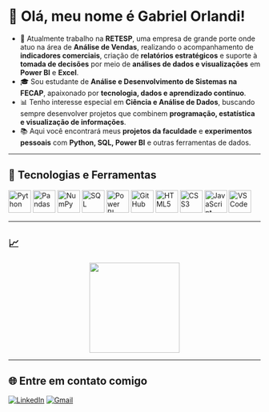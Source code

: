 # 👋 Olá, meu nome é Gabriel Orlandi!

- 💼 Atualmente trabalho na **RETESP**, uma empresa de grande porte onde atuo na área de **Análise de Vendas**, realizando o acompanhamento de **indicadores comerciais**, criação de **relatórios estratégicos** e suporte à **tomada de decisões** por meio de **análises de dados e visualizações** em **Power BI** e **Excel**.  
- 🎓 Sou estudante de **Análise e Desenvolvimento de Sistemas na FECAP**, apaixonado por **tecnologia, dados e aprendizado contínuo**.  
- 📊 Tenho interesse especial em **Ciência e Análise de Dados**, buscando sempre desenvolver projetos que combinem **programação, estatística e visualização de informações**.  
- 📚 Aqui você encontrará meus **projetos da faculdade** e **experimentos pessoais** com **Python, SQL, Power BI** e outras ferramentas de dados.


---

## 🚀 Tecnologias e Ferramentas

<p align="left">
  <img src="https://cdn.jsdelivr.net/gh/devicons/devicon/icons/python/python-original.svg" alt="Python" width="45" height="45"/>
  <img src="https://cdn.jsdelivr.net/gh/devicons/devicon/icons/pandas/pandas-original.svg" alt="Pandas" width="45" height="45"/>
  <img src="https://cdn.jsdelivr.net/gh/devicons/devicon/icons/numpy/numpy-original.svg" alt="NumPy" width="45" height="45"/>
  <img src="https://cdn.jsdelivr.net/gh/devicons/devicon/icons/mysql/mysql-original.svg" alt="SQL" width="45" height="45"/>
  <img src="https://upload.wikimedia.org/wikipedia/commons/c/cf/New_Power_BI_Logo.svg" alt="Power BI" width="45" height="45"/>
  <img src="https://cdn.jsdelivr.net/gh/devicons/devicon/icons/github/github-original.svg" alt="GitHub" width="45" height="45"/>
  <img src="https://cdn.jsdelivr.net/gh/devicons/devicon/icons/html5/html5-original.svg" alt="HTML5" width="45" height="45"/>
  <img src="https://cdn.jsdelivr.net/gh/devicons/devicon/icons/css3/css3-original.svg" alt="CSS3" width="45" height="45"/>
  <img src="https://cdn.jsdelivr.net/gh/devicons/devicon/icons/javascript/javascript-original.svg" alt="JavaScript" width="45" height="45"/>
  <img src="https://cdn.jsdelivr.net/gh/devicons/devicon/icons/vscode/vscode-original.svg" alt="VSCode" width="45" height="45"/>
</p>

---

## 📈

<p align="center">
  <img height="180em" src="https://github-readme-stats.vercel.app/api/top-langs/?username=Gabriel-Orlandi-Portes&layout=compact&langs_count=7&theme=radical"/>
</p>


---

## 🌐 Entre em contato comigo

[![LinkedIn](https://img.shields.io/badge/LinkedIn-0A66C2?style=for-the-badge\&logo=linkedin\&logoColor=white)](https://www.linkedin.com/in/gabriel-orlandi-portes)
[![Gmail](https://img.shields.io/badge/Gmail-EA4335?style=for-the-badge\&logo=gmail\&logoColor=white)](mailto:gabrilorlandi@gmail.com)


